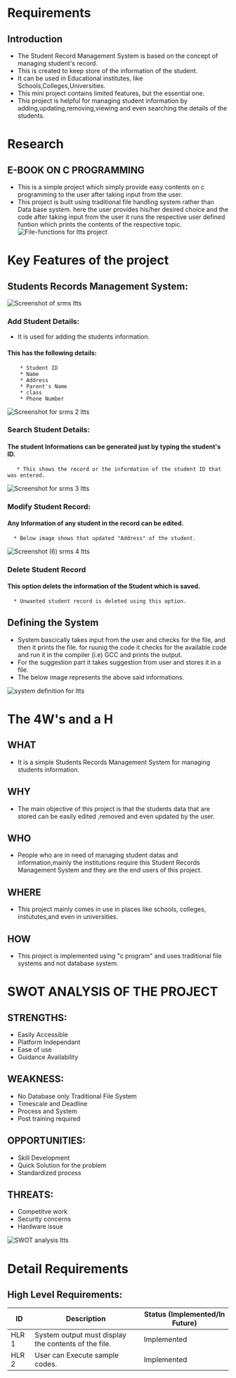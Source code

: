 # Requirements
## Introduction
* The Student Record Management System is based on the concept of managing student's record.
* This is created to keep store of the information of the student.
* It can be used in Educational institutes, like Schools,Colleges,Universities.
* This mini project contains limited features, but the essential one.
* This project is helpful for managing student information by adding,updating,removing,viewing and even searching the details of the students.

# Research
## E-BOOK ON C PROGRAMMING
 * This is a simple project which simply provide easy contents on c programming to the user after taking input from the user.
 * This project is built using traditional file handling system rather than Data base system. here the user provides his/her desired choice and the code after taking input from the user it runs the respective user defined funtion which prints the contents of the respective topic.
 ![File-functions for ltts project](https://user-images.githubusercontent.com/86227942/160670091-bc3a2979-38a2-4008-b6fa-9df582dac766.jpg)
 
 # Key Features of the project
 
 ## Students Records Management System: 
 
  ![Screenshot of srms ltts](https://user-images.githubusercontent.com/86227942/160672388-0728aa40-35b2-408e-96bc-684a864cc0f1.png)


 ### Add Student Details:
  * It is used for adding the students information.
 
   #### This has the following details:
        * Student ID
        * Name
        * Address
        * Parent's Name
        * class
        * Phone Number
   ![Screenshot for srms 2 ltts](https://user-images.githubusercontent.com/86227942/160678007-165c15a2-f720-45a9-a02f-58d197ef81f9.png)

 ### Search Student Details:
#### The student Informations can be generated just by typing the student's ID.
       * This shows the record or the information of the student ID that was entered.
 
 ![Screenshot for srms 3 ltts](https://user-images.githubusercontent.com/86227942/160679970-49a8bba7-ac9d-41a1-af36-7b8f70141a98.png)

 
 ### Modify Student Record:
 #### Any Information of any student in the record can be edited.
      * Below image shows that updated "Address" of the student.
  
 ![Screenshot (6) srms 4 ltts](https://user-images.githubusercontent.com/86227942/160681473-41079a93-21c0-4565-a447-a97d6b4ac595.png)

 ### Delete Student Record
 #### This option delets the information of the Student which is saved.
      * Unwanted student record is deleted using this option.
 

 
 

## Defining the System
* System bascically takes input from the user and checks for the file, and then it prints the file. for ruunig the code it checks for the available code and run it in the compiler (i.e) GCC and prints the output.
* For the suggestion part it takes suggestion from user and stores it in a file.
* The below image represents the above said informations.

![system definition for ltts](https://user-images.githubusercontent.com/86227942/160671122-18d17e4c-fee4-40d8-a809-91aae824c873.png)


# The 4W's and a H 
## WHAT
  * It is a simple Students Records Management System for managing students information.
## WHY
  * The main objective of this project is that the students data that are stored can be easily edited ,removed and even updated by the user.
## WHO
  * People who are in need of managing student datas and information,mainly the institutions require this Student Records Management System and they are the end users of this project.
## WHERE
  * This project mainly comes in use in places like schools, colleges, instututes,and even in universities.
## HOW
  * This project is implemented using "c program" and uses traditional file systems and not database system.
 
 

# SWOT ANALYSIS OF THE PROJECT
 ## STRENGTHS:
   * Easily Accessible
   * Platform Independant
   * Ease of use
   * Guidance Availability
## WEAKNESS:
   * No Database only Traditional File System
   * Timescale and Deadline
   * Process and System
   * Post training required
## OPPORTUNITIES:
   * Skill Development
   * Quick Solution for the problem
   * Standardized process
## THREATS:
   * Competitve work
   * Security concerns
   * Hardware issue



![SWOT analysis ltts](https://user-images.githubusercontent.com/86227942/160672798-15e3074f-fe2c-4e8c-a228-b3ef04748b44.png)


# Detail Requirements

## High Level Requirements:
|  ID   | Description | Status (Implemented/In Future) |
| ----- | ----------- | ------------------------------ |
| HLR 1 |    System output must display the contents of the file. |  Implemented  |
| HLR 2 | User can Execute sample codes. | Implemented |
